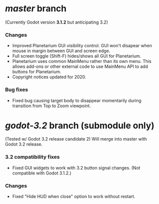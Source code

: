 # _master_ branch
(Currently Godot version **3.1.2** but anticipating 3.2)

### Changes
* Improved Planetarium GUI visibility control. GUI won't disapear when mouse in margin between GUI and screen edge.
* Full screen toggle (Shift-F) hides/shows all GUI for Planetarium. 
* Planetarium uses common MainMenu rather than its own menu. This allows add-ons or other external code to use MainMenu API to add buttons for Planetarium.
* Copyright notices updated for 2020.

### Bug fixes
* Fixed bug causing target body to disappear momentarily during transition from Top to Zoom viewpoint.

# _godot-3.2_ branch (submodule only)
(Tested w/ Godot 3.2 release candidate 2)
Will merge into master with Godot 3.2 release.

### 3.2 compatibility fixes
* Fixed GUI widgets to work with 3.2 button signal changes. (Not compatible with Godot 3.1.2.)

### Changes
* Fixed "Hide HUD when close" option to work without restart.
